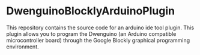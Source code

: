 # DwenguinoBlocklyArduinoPlugin
This repository contains the source code for an arduino ide tool plugin. This plugin allows you to program the Dwenguino (an Arduino compatible microcontroller board) through the Google Blockly graphical programming environment.

